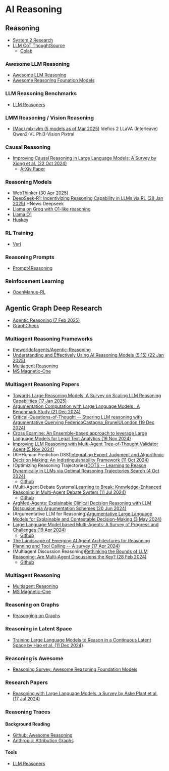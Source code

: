 # AI Reasoning

## Reasoning

* [System 2 Research](https://github.com/open-thought/system-2-research)
* [LLM CoT ThoughtSource](https://github.com/OpenBioLink/ThoughtSource)
  * [Colab](https://colab.research.google.com/github/OpenBioLink/ThoughtSource/blob/main/notebooks/tutorial.ipynb/)

### Awesome LLM Reasoning

* [Awesome LLM Reasoning](https://github.com/atfortes/Awesome-LLM-Reasoning)
* [Awesome Reasoning Founation Models](https://github.com/reasoning-survey/Awesome-Reasoning-Foundation-Models)

### LLM Reasoning Benchmarks

* [LLM Reasoners](https://github.com/maitrix-org/llm-reasoners)

### LMM Reasoning / Vision Reasoning

* [(Mac) mlx-vlm (5 models as of Mar 2025)](https://github.com/Blaizzy/mlx-vlm)
  Idefics 2
  LLaVA (Interleave)
  Qwen2-VL
  Phi3-Vision
  Pixtral

### Causal Reasoning

* [Improving Causal Reasoning in Large Language Models: A Survey by Xiong et al. (22 Oct 2024)](https://github.com/chendl02/Awesome-LLM-causal-reasoning)
  * [ArXiv Paper](https://github.com/chendl02/Awesome-LLM-causal-reasoning)


### Reasoning Models

* [WebThinker (30 Apr 2025)](https://arxiv.org/abs/2504.21776)
* [DeepSeek-R1: Incentivizing Reasoning Capability in LLMs via RL (28 Jan 2025)](https://news.ycombinator.com/item?id=42823568) HNews Deepseek
* [Llama on Groq with O1-like reasoning](https://github.com/bklieger-groq/g1)
* [Llama O1](https://github.com/SimpleBerry/LLaMA-O1)
* [Huskey](https://huggingface.co/papers/2406.06469)

### RL Training

* [Verl](https://github.com/volcengine/verl)

### Reasoning Prompts

* [Prompt4Reasoning](https://github.com/zjunlp/Prompt4ReasoningPapers)

### Reinfocement Learning

* [OpenManus-RL](https://github.com/OpenManus/OpenManus-RL)

## Agentic Graph Deep Research

* [Agentic Reasoning (7 Feb 2025)](https://github.com/theworldofagents/Agentic-Reasoning)
* [GraphCheck](https://anonymous.4open.science/r/GraphCheck-1D43/README.md)

### Multiagent Reasoning Frameworks

* [theworldofagents/Agentic-Reasoning](https://github.com/theworldofagents/Agentic-Reasoning)
* [Understanding and Effectively Using AI Reasoning Models (5:15) (22 Jan 2025)](https://www.youtube.com/watch?v=f0RbwrBcFmc)
* [Multiagent Reasoning](https://github.com/AdieLaine/multi-agent-reasoning)
* [MS Magnetic-One](https://www.microsoft.com/en-us/research/articles/magentic-one-a-generalist-multi-agent-system-for-solving-complex-tasks)

### Multiagent Reasoning Papers

* [Towards Large Reasoning Models: A Survey on Scaling LLM Reasoning Capabilities (17 Jan 2025)](https://arxiv.org/abs/2312.04854)
* [Argumentation Computation with Large Language Models : A Benchmark Study (21 Dec 2024)](https://arxiv.org/pdf/2412.16725)
* [Critical-Questions-of-Thought -- Steering LLM reasoning with Argumentative Querying FedericoCastagna_BrunelULondon (19 Dec 2024)](https://arxiv.org/abs/2412.15177)
* [Cross Examine: An Ensemble-based approach to leverage Large Language Models for Legal Text Analytics (16 Nov 2024)](https://aclanthology.org/2024.nllp-1.16.pdf)
* [Improving LLM Reasoning with Multi-Agent Tree-of-Thought Validator Agent (5 Nov 2024)](https://arxiv.org/pdf/2409.11527)
* (AI+Human Prediction DSS)[Integrating Expert Judgment and Algorithmic Decision Making: An Indistinguishability Framework (11 Oct 2024)](https://arxiv.org/pdf/2306.01646)
* (Optimizing Reasoning Trajectories)[DOTS -- Learning to Reason Dynamically in LLMs via Optimal Reasoning Trajectories Search (4 Oct 2024)](https://arxiv.org/pdf/2410.03864)
  * [Github](https://github.com/MurongYue/DOTS)
* (Multi-Agent Debate Systems)[Learning to Break: Knowledge-Enhanced Reasoning in Multi-Agent Debate System (11 Jul 2024)](https://arxiv.org/abs/2312.04854)
  * [Github](https://github.com/FutureForMe/MADKE)
* [ArgMed-Agents: Explainable Clinical Decision Reasoning  with LLM Disscusion via Argumentation Schemes (20 Jun 2024)](https://arxiv.org/pdf/2403.06294v2)
* (Argumentative LLM for Reasoning)[Argumentative Large Language Models for Explainable and Contestable Decision-Making (3 May 2024)](https://arxiv.org/abs/2405.02079)
* [Large Language Model based Multi-Agents: A Survey of Progress and Challenges (19 Apr 2024)](https://arxiv.org/pdf/2402.01680v2)
  * [Github](https://github.com/taichengguo/LLM_MultiAgents_Survey_Papers)
* [The Landscape of Emerging AI Agent Architectures for Reasoning Planning and Tool Calling -- A survey (17 Apr 2024)](https://arxiv.org/abs/2404.11584)
* (Multiagent Discussion Reasoning)[Rethinking the Bounds of LLM Reasoning: Are Multi-Agent Discussions the Key? (28 Feb 2024)](https://arxiv.org/pdf/2402.18272)
  * [Github](https://github.com/SecureAIAutonomyLab/MA-ToT)

### Multiagent Reasoning

* [Multiagent Reasoning](https://github.com/AdieLaine/multi-agent-reasoning)
* [MS Magnetic-One](https://www.microsoft.com/en-us/research/articles/magentic-one-a-generalist-multi-agent-system-for-solving-complex-tasks/)


### Reasoning on Graphs

* [Reasonging on Graphs](https://github.com/RManLuo/reasoning-on-graphs)

### Reasoning in Latent Space

* [Training Large Language Models to Reason in a Continuous Latent Space by Hao et al. (11 Dec 2024)](https://arxiv.org/pdf/2412.06769)

### Reasoning is Awesome

* [Reasoning Survey: Awesome Reasoning Foundation Models](https://github.com/reasoning-survey/Awesome-Reasoning-Foundation-Models?tab=readme-ov-file#453-multi-round-prompting)

### Research Papers

* [Reasoning with Large Language Models, a Survey by Aske Plaat et al. (17 Jul 2024)](https://arxiv.org/pdf/2407.11511v1)

### Reasoning Traces

#### Background Reading

* [Github: Awesome Reasoning](https://github.com/atfortes/Awesome-LLM-Reasoning)
* [Anthropic: Attribution Graphs](https://transformer-circuits.pub/2025/attribution-graphs/methods.html)

#### Tools

* [LLM Reasoners](https://github.com/maitrix-org/llm-reasoners)